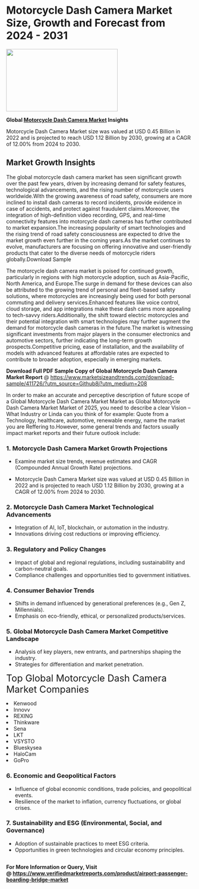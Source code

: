 <H1>Motorcycle Dash Camera Market Size, Growth and Forecast from 2024 - 2031</H1><img class="aligncenter size-medium wp-image-584254" src="https://thirdeyenews.in/wp-content/uploads/2024/09/Global-Market-Research-300x168.jpeg" alt="" width="300" height="168" /><p><strong>Global&nbsp;<a href="https://www.marketsizeandtrends.com/download-sample/411726/?utm_source=Github8j?utm_medium=208">Motorcycle Dash Camera Market</a> Insights</strong></p><p>Motorcycle Dash Camera Market size was valued at USD 0.45 Billion in 2022 and is projected to reach USD 1.12 Billion by 2030, growing at a CAGR of 12.00% from 2024 to 2030.</p><p><h2>Market Growth Insights</h2> <p>The global motorcycle dash camera market has seen significant growth over the past few years, driven by increasing demand for safety features, technological advancements, and the rising number of motorcycle users worldwide.With the growing awareness of road safety, consumers are more inclined to install dash cameras to record incidents, provide evidence in case of accidents, and protect against fraudulent claims.Moreover, the integration of high-definition video recording, GPS, and real-time connectivity features into motorcycle dash cameras has further contributed to market expansion.The increasing popularity of smart technologies and the rising trend of road safety consciousness are expected to drive the market growth even further in the coming years.As the market continues to evolve, manufacturers are focusing on offering innovative and user-friendly products that cater to the diverse needs of motorcycle riders globally.Download Sample </p> <p>The motorcycle dash camera market is poised for continued growth, particularly in regions with high motorcycle adoption, such as Asia-Pacific, North America, and Europe.The surge in demand for these devices can also be attributed to the growing trend of personal and fleet-based safety solutions, where motorcycles are increasingly being used for both personal commuting and delivery services.Enhanced features like voice control, cloud storage, and app integrations make these dash cams more appealing to tech-savvy riders.Additionally, the shift toward electric motorcycles and their potential integration with smart technologies may further augment the demand for motorcycle dash cameras in the future.The market is witnessing significant investments from major players in the consumer electronics and automotive sectors, further indicating the long-term growth prospects.Competitive pricing, ease of installation, and the availability of models with advanced features at affordable rates are expected to contribute to broader adoption, especially in emerging markets.</p><p><span class=""><strong>Download Full PDF Sample Copy of Global Motorcycle Dash Camera Market Report</strong> @ <a href="https://www.marketsizeandtrends.com/download-sample/411726/?utm_source=Github8j?utm_medium=208" target="_blank">https://www.marketsizeandtrends.com/download-sample/411726/?utm_source=Github8j?utm_medium=208</a></span></p><p>In order to make an accurate and perceptive description of future scope of a Global&nbsp;Motorcycle Dash Camera Market Market as Global&nbsp;Motorcycle Dash Camera Market Market of 2025, you need to describe a clear Vision &ndash; What Industry or Linda can you think of for example: Quote from a Technology, healthcare, automotive, renewable energy, name the market you are Reffering to.However, some general trends and factors usually impact market reports and their future outlook include:</p><h3>1.&nbsp;<strong>Motorcycle Dash Camera Market Growth Projections</strong></h3><ul><li>Examine market size trends, revenue estimates and CAGR (Compounded Annual Growth Rate) projections.</li><li><p>Motorcycle Dash Camera Market size was valued at USD 0.45 Billion in 2022 and is projected to reach USD 1.12 Billion by 2030, growing at a CAGR of 12.00% from 2024 to 2030.</p></li></ul><h3>2.&nbsp;<strong>Motorcycle Dash Camera Market Technological Advancements</strong></h3><ul><li>Integration of AI, IoT, blockchain, or automation in the industry.</li><li>Innovations driving cost reductions or improving efficiency.</li></ul><h3>3.&nbsp;<strong>Regulatory and Policy Changes</strong></h3><ul><li>Impact of global and regional regulations, including sustainability and carbon-neutral goals.</li><li>Compliance challenges and opportunities tied to government initiatives.</li></ul><h3>4.&nbsp;<strong>Consumer Behavior Trends</strong></h3><ul><li>Shifts in demand influenced by generational preferences (e.g., Gen Z, Millennials).</li><li>Emphasis on eco-friendly, ethical, or personalized products/services.</li></ul><h3>5.&nbsp;<strong>Global Motorcycle Dash Camera Market Competitive Landscape</strong></h3><ul><li>Analysis of key players, new entrants, and partnerships shaping the industry.</li><li>Strategies for differentiation and market penetration.</li></ul><p data-pm-slice="1 1 []"><span style="color: inherit; font-family: inherit; font-size: 25px;">Top Global Motorcycle Dash Camera Market Companies</span></p><div class="" data-test-id=""><p><li>Kenwood</li><li> Innovv</li><li> REXING</li><li> Thinkware</li><li> Sena</li><li> LKT</li><li> VSYSTO</li><li> Blueskysea</li><li> HaloCam</li><li> GoPro</li></p></div><h3>6.&nbsp;<strong>Economic and Geopolitical Factors</strong></h3><ul><li>Influence of global economic conditions, trade policies, and geopolitical events.</li><li>Resilience of the market to inflation, currency fluctuations, or global crises.</li></ul><h3>7.&nbsp;<strong>Sustainability and ESG (Environmental, Social, and Governance)</strong></h3><ul><li>Adoption of sustainable practices to meet ESG criteria.</li><li>Opportunities in green technologies and circular economy principles.</li></ul><h2><strong style="font-size: 14px;">For More Information or Query, Visit @&nbsp;</strong><a style="background-color: #ffffff; font-size: 14px;" href="https://www.marketsizeandtrends.com/report/motorcycle-dash-camera-market/" target="_blank">https://www.verifiedmarketreports.com/product/airport-passenger-boarding-bridge-market</a></h2>